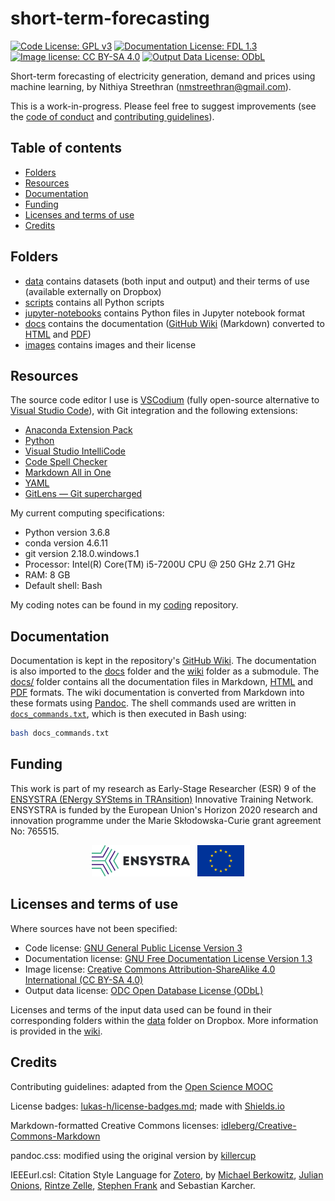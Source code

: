 # short-term-forecasting <!-- omit in toc -->

[![Code License: GPL v3](https://img.shields.io/badge/Code%20License-GPL%20v3-blue.svg)](https://www.gnu.org/licenses/gpl-3.0) 
[![Documentation License: FDL 1.3](https://img.shields.io/badge/Documentation%20License-FDL%20v1.3-blue.svg)](https://www.gnu.org/licenses/fdl-1.3) 
[![Image license: CC BY-SA 4.0](https://img.shields.io/badge/Image%20License-CC%20BY--SA%204.0-lightgrey.svg)](https://creativecommons.org/licenses/by-sa/4.0/)
[![Output Data License: ODbL](https://img.shields.io/badge/Output%20Data%20License-ODbL-brightgreen.svg)](https://opendatacommons.org/licenses/odbl/)

Short-term forecasting of electricity generation, demand and prices using machine learning, by Nithiya Streethran (nmstreethran@gmail.com).

This is a work-in-progress. Please feel free to suggest improvements (see the [code of conduct](/CODE_OF_CONDUCT.md) and [contributing guidelines](/CONTRIBUTING.md)). 

## Table of contents <!-- omit in toc -->

- [Folders](#Folders)
- [Resources](#Resources)
- [Documentation](#Documentation)
- [Funding](#Funding)
- [Licenses and terms of use](#Licenses-and-terms-of-use)
- [Credits](#Credits)

## Folders

* [data](https://www.dropbox.com/sh/vjo4gkfk6dlye6h/AAAQNltY7-Y4N9SQYjGZDHY5a?dl=0) contains datasets (both input and output) and their terms of use (available externally on Dropbox)
* [scripts](/scripts/) contains all Python scripts
* [jupyter-notebooks](/jupyter-notebooks/) contains Python files in Jupyter notebook format
* [docs](/docs/) contains the documentation ([GitHub Wiki](https://github.com/ENSYSTRA/short-term-forecasting/wiki) (Markdown) converted to [HTML](/docs/docs.html) and [PDF](/docs/docs.pdf)) 
* [images](/images/) contains images and their license

## Resources 

The source code editor I use is [VSCodium](https://vscodium.github.io/) (fully open-source alternative to [Visual Studio Code](https://code.visualstudio.com/)), with Git integration and the following extensions:

* [Anaconda Extension Pack](https://marketplace.visualstudio.com/items?itemName=ms-python.anaconda-extension-pack)
* [Python](https://marketplace.visualstudio.com/items?itemName=ms-python.python)
* [Visual Studio IntelliCode](https://marketplace.visualstudio.com/items?itemName=VisualStudioExptTeam.vscodeintellicode)
* [Code Spell Checker](https://marketplace.visualstudio.com/items?itemName=streetsidesoftware.code-spell-checker)
* [Markdown All in One](https://marketplace.visualstudio.com/itemdetails?itemName=yzhang.markdown-all-in-one)
* [YAML](https://marketplace.visualstudio.com/itemdetails?itemName=redhat.vscode-yaml)
* [GitLens — Git supercharged](https://marketplace.visualstudio.com/items?itemName=eamodio.gitlens)

My current computing specifications:

* Python version 3.6.8
* conda version 4.6.11
* git version 2.18.0.windows.1
* Processor: Intel(R) Core(TM) i5-7200U CPU @ 250 GHz 2.71 GHz
* RAM: 8 GB
* Default shell: Bash

My coding notes can be found in my [coding](https://github.com/nmstreethran/coding) repository.

## Documentation

Documentation is kept in the repository's [GitHub Wiki](https://github.com/ENSYSTRA/short-term-forecasting/wiki). The documentation is also imported to the [docs](/docs/) folder and the [wiki](/wiki7) folder as a submodule. The [docs/](/docs/) folder contains all the documentation files in Markdown, [HTML](/docs/docs.html) and [PDF](/docs/docs.pdf) formats. The wiki documentation is converted from Markdown into these formats using [Pandoc](https://pandoc.org/MANUAL.html). The shell commands used are written in [`docs_commands.txt`](/docs_commands.txt), which is then executed in Bash using:

```sh
bash docs_commands.txt
```

## Funding

This work is part of my research as Early-Stage Researcher (ESR) 9 of the [ENSYSTRA (ENergy SYStems in TRAnsition)](https://ensystra.eu/) Innovative Training Network. ENSYSTRA is funded by the European Union's Horizon 2020 research and innovation programme under the Marie Skłodowska-Curie grant agreement No: 765515.

<p align=center><a href="https://ensystra.eu/"><img src="docs/logos/ensystra-ls.png" alt="ENSYSTRA" height="50" title="ENSYSTRA"></a>&nbsp;&nbsp;&nbsp;<img src="docs/logos/eu.jpg" alt="European Union" height="50" title="This project has received funding from the European Union's Horizon 2020 research and innovation programme under the Marie Skłodowska-Curie grant agreement No: 765515."></p>

## Licenses and terms of use

Where sources have not been specified:

* Code license: [GNU General Public License Version 3](/LICENSE.md)
* Documentation license: [GNU Free Documentation License Version 1.3](/docs/License.md)
* Image license: [Creative Commons Attribution-ShareAlike 4.0 International (CC BY-SA 4.0)](/images/LICENSE.md)
* Output data license: [ODC Open Database License (ODbL)](/data/output/LICENSE.md)

Licenses and terms of the input data used can be found in their corresponding folders within the [data](https://www.dropbox.com/sh/vjo4gkfk6dlye6h/AAAQNltY7-Y4N9SQYjGZDHY5a?dl=0) folder on Dropbox. More information is provided in the [wiki](https://github.com/ENSYSTRA/short-term-forecasting/wiki).

## Credits

Contributing guidelines: adapted from the [Open Science MOOC](https://github.com/OpenScienceMOOC/Module-5-Open-Research-Software-and-Open-Source/blob/master/CONTRIBUTING.md)

License badges: [lukas-h/license-badges.md](https://gist.github.com/lukas-h/2a5d00690736b4c3a7ba); made with [Shields.io](http://shields.io/)

Markdown-formatted Creative Commons licenses: [idleberg/Creative-Commons-Markdown](https://github.com/idleberg/Creative-Commons-Markdown)

pandoc.css: modified using the original version by [killercup](https://gist.github.com/killercup/5917178#file-pandoc-css)

IEEEurl.csl: Citation Style Language for [Zotero](https://www.zotero.org/), by [Michael Berkowitz](mailto:mberkowi@gmu.edu), [Julian Onions](mailto:julian.onions@gmail.com), [Rintze Zelle](http://twitter.com/rintzezelle), [Stephen Frank](http://www.zotero.org/sfrank) and Sebastian Karcher.
